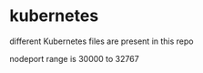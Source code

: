 # kubernetes
different Kubernetes files are present in this repo <br/>

nodeport range is 30000 to 32767

